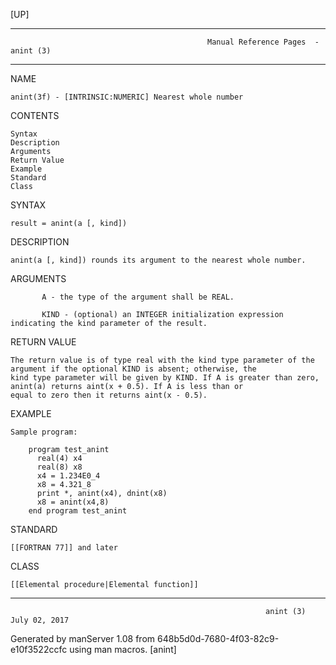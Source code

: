[UP]

-----------------------------------------------------------------------------------------------------------------------------------
                                                Manual Reference Pages  - anint (3)
-----------------------------------------------------------------------------------------------------------------------------------
                                                                 
NAME

    anint(3f) - [INTRINSIC:NUMERIC] Nearest whole number

CONTENTS

    Syntax
    Description
    Arguments
    Return Value
    Example
    Standard
    Class

SYNTAX

    result = anint(a [, kind])

DESCRIPTION

    anint(a [, kind]) rounds its argument to the nearest whole number.

ARGUMENTS

           A - the type of the argument shall be REAL.

           KIND - (optional) an INTEGER initialization expression indicating the kind parameter of the result.

RETURN VALUE

    The return value is of type real with the kind type parameter of the argument if the optional KIND is absent; otherwise, the
    kind type parameter will be given by KIND. If A is greater than zero, anint(a) returns aint(x + 0.5). If A is less than or
    equal to zero then it returns aint(x - 0.5).

EXAMPLE

    Sample program:

        program test_anint
          real(4) x4
          real(8) x8
          x4 = 1.234E0_4
          x8 = 4.321_8
          print *, anint(x4), dnint(x8)
          x8 = anint(x4,8)
        end program test_anint



STANDARD

    [[FORTRAN 77]] and later

CLASS

    [[Elemental procedure|Elemental function]]

-----------------------------------------------------------------------------------------------------------------------------------

                                                             anint (3)                                                July 02, 2017

Generated by manServer 1.08 from 648b5d0d-7680-4f03-82c9-e10f3522ccfc using man macros.
                                                              [anint]
